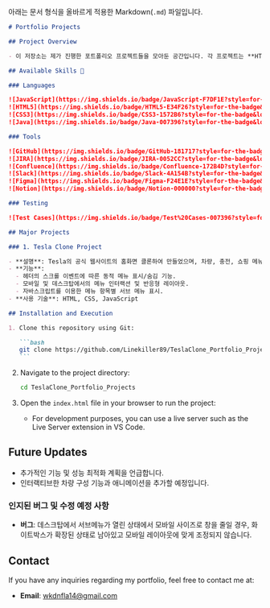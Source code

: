 아래는 문서 형식을 올바르게 적용한 Markdown(`.md`) 파일입니다.

````markdown
# Portfolio Projects

## Project Overview

- 이 저장소는 제가 진행한 포트폴리오 프로젝트들을 모아둔 공간입니다. 각 프로젝트는 **HTML**, **CSS**, **JavaScript**를 사용하여 제작되었으며, 사용자 경험과 반응형 웹 디자인을 중심으로 구축되었습니다.

## Available Skills 💪

### Languages

![JavaScript](https://img.shields.io/badge/JavaScript-F7DF1E?style=for-the-badge&logo=javascript&logoColor=black)
![HTML5](https://img.shields.io/badge/HTML5-E34F26?style=for-the-badge&logo=html5&logoColor=white)
![CSS3](https://img.shields.io/badge/CSS3-1572B6?style=for-the-badge&logo=css3&logoColor=white)
![Java](https://img.shields.io/badge/Java-007396?style=for-the-badge&logo=java&logoColor=white)

### Tools

![GitHub](https://img.shields.io/badge/GitHub-181717?style=for-the-badge&logo=github&logoColor=white)
![JIRA](https://img.shields.io/badge/JIRA-0052CC?style=for-the-badge&logo=jira&logoColor=white)
![Confluence](https://img.shields.io/badge/Confluence-172B4D?style=for-the-badge&logo=confluence&logoColor=white)
![Slack](https://img.shields.io/badge/Slack-4A154B?style=for-the-badge&logo=slack&logoColor=white)
![Figma](https://img.shields.io/badge/Figma-F24E1E?style=for-the-badge&logo=figma&logoColor=white)
![Notion](https://img.shields.io/badge/Notion-000000?style=for-the-badge&logo=notion&logoColor=white)

### Testing

![Test Cases](https://img.shields.io/badge/Test%20Cases-007396?style=for-the-badge&logo=testing&logoColor=white)

## Major Projects

### 1. Tesla Clone Project

- **설명**: Tesla의 공식 웹사이트의 홈화면 클론하여 만들었으며, 차량, 충전, 쇼핑 메뉴 등을 구현.
- **기능**:
  - 헤더의 스크롤 이벤트에 따른 동적 메뉴 표시/숨김 기능.
  - 모바일 및 데스크탑에서의 메뉴 인터랙션 및 반응형 레이아웃.
  - 자바스크립트를 이용한 메뉴 항목별 서브 메뉴 표시.
- **사용 기술**: HTML, CSS, JavaScript

## Installation and Execution

1. Clone this repository using Git:

   ```bash
   git clone https://github.com/Linekiller89/TeslaClone_Portfolio_Projects.git
   ```
````

2. Navigate to the project directory:

   ```bash
   cd TeslaClone_Portfolio_Projects
   ```

3. Open the `index.html` file in your browser to run the project:
   - For development purposes, you can use a live server such as the Live Server extension in VS Code.

## Future Updates

- 추가적인 기능 및 성능 최적화 계획을 언급합니다.
- 인터랙티브한 차량 구성 기능과 애니메이션을 추가할 예정입니다.

### 인지된 버그 및 수정 예정 사항

- **버그**: 데스크탑에서 서브메뉴가 열린 상태에서 모바일 사이즈로 창을 줄일 경우, 화이트박스가 확장된 상태로 남아있고 모바일 레이아웃에 맞게 조정되지 않습니다.

## Contact

If you have any inquiries regarding my portfolio, feel free to contact me at:

- **Email**: [wkdnfla14@gmail.com](mailto:wkdnfla14@gmail.com)

```
